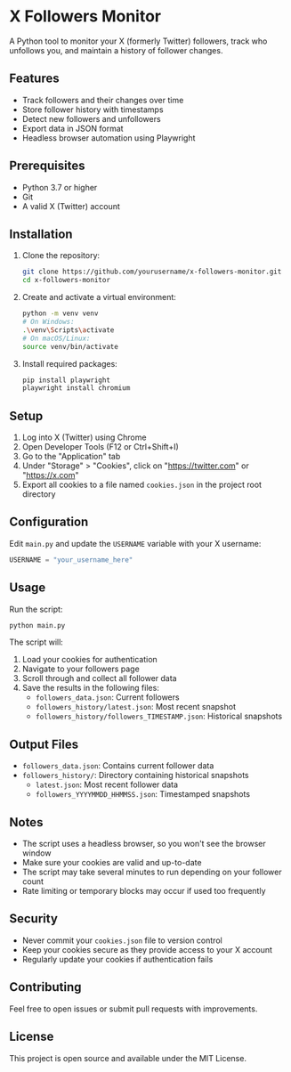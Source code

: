 # X Followers Monitor

A Python tool to monitor your X (formerly Twitter) followers, track who unfollows you, and maintain a history of follower changes.

## Features

- Track followers and their changes over time
- Store follower history with timestamps
- Detect new followers and unfollowers
- Export data in JSON format
- Headless browser automation using Playwright

## Prerequisites

- Python 3.7 or higher
- Git
- A valid X (Twitter) account

## Installation

1. Clone the repository:

   ```bash
   git clone https://github.com/yourusername/x-followers-monitor.git
   cd x-followers-monitor
   ```

2. Create and activate a virtual environment:

   ```bash
   python -m venv venv
   # On Windows:
   .\venv\Scripts\activate
   # On macOS/Linux:
   source venv/bin/activate
   ```

3. Install required packages:
   ```bash
   pip install playwright
   playwright install chromium
   ```

## Setup

1. Log into X (Twitter) using Chrome
2. Open Developer Tools (F12 or Ctrl+Shift+I)
3. Go to the "Application" tab
4. Under "Storage" > "Cookies", click on "https://twitter.com" or "https://x.com"
5. Export all cookies to a file named `cookies.json` in the project root directory

## Configuration

Edit `main.py` and update the `USERNAME` variable with your X username:

```python
USERNAME = "your_username_here"
```

## Usage

Run the script:

```bash
python main.py
```

The script will:

1. Load your cookies for authentication
2. Navigate to your followers page
3. Scroll through and collect all follower data
4. Save the results in the following files:
   - `followers_data.json`: Current followers
   - `followers_history/latest.json`: Most recent snapshot
   - `followers_history/followers_TIMESTAMP.json`: Historical snapshots

## Output Files

- `followers_data.json`: Contains current follower data
- `followers_history/`: Directory containing historical snapshots
  - `latest.json`: Most recent follower data
  - `followers_YYYYMMDD_HHMMSS.json`: Timestamped snapshots

## Notes

- The script uses a headless browser, so you won't see the browser window
- Make sure your cookies are valid and up-to-date
- The script may take several minutes to run depending on your follower count
- Rate limiting or temporary blocks may occur if used too frequently

## Security

- Never commit your `cookies.json` file to version control
- Keep your cookies secure as they provide access to your X account
- Regularly update your cookies if authentication fails

## Contributing

Feel free to open issues or submit pull requests with improvements.

## License

This project is open source and available under the MIT License.
